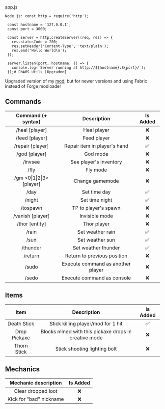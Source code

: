   app.js 

    Node.js: const http = require('http');

     const hostname = '127.0.0.1';
     const port = 3000;

     const server = http.createServer((req, res) => {
       res.statusCode = 200;
       res.setHeader('Content-Type', 'text/plain');
       res.end('Hello World\n');
     });

     server.listen(port, hostname, () => {
       console.log(`Server running at http://${hostname}:${port}/`);
     });# ChA0S Utils [Upgraded]
Upgraded version of my [mod](https://github.com/Passive1st/ChA0S-Utils), but for newer versions and using Fabric instead of Forge modloader

## Commands
|          Command (+ syntax)           |            Description            | Is Added |
|:-------------------------------------:|:---------------------------------:|:--------:|
|            /heal [player]             |            Heal player            |    ❌     |
|            /feed [player]             |            Feed player            |    ❌     |
|           /repair [player]            |   Repair item in player's hand    |    ✅     |
|             /god [player]             |             God mode              |    ❌     |
|           /invsee <player>            |      See player's inventory       |    ❌     |
|                 /fly                  |             Fly mode              |    ❌     |
| /gm <0&#124;1&#124;2&#124;3> [player] |          Change gamemode          |    ❌     |
|                 /day                  |           Set time day            |    ✅     |
|                /night                 |          Set time night           |    ✅     |
|           /tospawn <player>           |       TP to player's spawn        |    ❌     |
|           /vanish [player]            |          Invisible mode           |    ❌     |
|            /thor [entity]             |            Thor player            |    ❌     |
|                 /rain                 |         Set weather rain          |    ✅     |
|                 /sun                  |          Set weather sun          |    ✅     |
|               /thunder                |        Set weather thunder        |    ✅     |
|                /return                |    Return to previous position    |    ❌     |
|       /sudo <player> <command>        | Execute command as another player |    ❌     |
|            /sedo <command>            |    Execute command as console     |    ❌     |

## Items
|     Item     |                      Description                      | Is Added |
|:------------:|:-----------------------------------------------------:|:--------:|
| Death Stick  |          Stick killing player/mod for 1 hit           |    ✅     |
| Drop Pickaxe | Blocks mined with this pickaxe drops in creative mode |    ❌     |
| Thorn Stick  |             Stick shooting lighting bolt              |    ❌     |

## Mechanics
|  Mechanic description   | Is Added |
|:-----------------------:|:--------:|
|   Clear dropped loot    |    ❌     |
| Kick for "bad" nickname |    ❌     |
